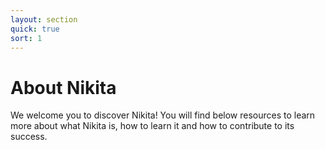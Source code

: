 ```yaml
---
layout: section
quick: true
sort: 1
---
```


# About Nikita

We welcome you to discover Nikita! You will find below resources to learn more about what Nikita is, how to learn it and how to contribute to its success.
